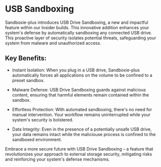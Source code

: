 # USB Sandboxing

Sandboxie-plus introduces USB Drive Sandboxing, a new and impactful feature within our Insider builds. This innovative addition enhances your system's defense by automatically sandboxing any connected USB drive. This proactive layer of security isolates potential threats, safeguarding your system from malware and unauthorized access.

## Key Benefits:

- Instant Isolation: When you plug in a USB drive, Sandboxie-plus automatically forces all applications on the volume to be confined to a preset sandbox.

- Malware Defense: USB Drive Sandboxing guards against malicious content, ensuring that harmful elements remain contained within the sandbox.

- Effortless Protection: With automated sandboxing, there's no need for manual intervention. Your workflow remains uninterrupted while your system's security is bolstered.

- Data Integrity: Even in the presence of a potentially unsafe USB drive, your data remains intact while the maliciouse process is confined to the sandboxed environment.

Embrace a more secure future with USB Drive Sandboxing – a feature that revolutionizes your approach to external storage security, mitigating risks and reinforcing your system's defense mechanisms.

